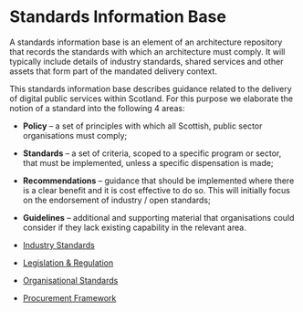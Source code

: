 # Standards Information Base

A standards information base is an element of an architecture repository that records the standards with which an architecture must comply. It will typically include details of industry standards, shared services and other assets that form part of the mandated delivery context.

This standards information base describes guidance related to the delivery of digital public services within Scotland. For this purpose we elaborate the notion of a standard into the following 4 areas:

- **Policy**          – a set of principles with which all Scottish, public sector organisations must comply;
- **Standards**       – a set of criteria, scoped to a specific program or sector, that must be implemented, unless a specific dispensation is made;
- **Recommendations** – guidance that should be implemented where there is a clear benefit and it is cost effective to do so. This will initially focus on the endorsement of industry / open standards;
- **Guidelines**      – additional and supporting material that organisations could consider if they lack existing capability in the relevant area.

- [Industry Standards](industry-standards)
- [Legislation & Regulation](legislation-regulation)
- [Organisational Standards](organisational-standards)
- [Procurement Framework](procurement-frameworks)
